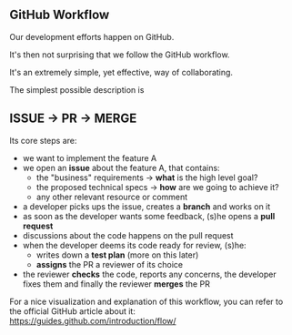 ## GitHub Workflow
Our development efforts happen on GitHub.

It's then not surprising that we follow the GitHub workflow.

It's an extremely simple, yet effective, way of collaborating.

The simplest possible description is

<p align="center">
<h2>ISSUE &rarr; PR &rarr; MERGE</h2>
</p>

Its core steps are:

- we want to implement the feature A
- we open an **issue** about the feature A, that contains:
  -  the "business" requirements &rarr; **what** is the high level goal?
  -  the proposed technical specs &rarr; **how** are we going to achieve it?
  -  any other relevant resource or comment
- a developer picks ups the issue, creates a **branch** and works on it
- as soon as the developer wants some feedback, (s)he opens a **pull request**
- discussions about the code happens on the pull request
- when the developer deems its code ready for review, (s)he:
  - writes down a **test plan** (more on this later)
  - **assigns** the PR a reviewer of its choice
- the reviewer **checks** the code, reports any concerns, the developer fixes them and finally the reviewer **merges** the PR

For a nice visualization and explanation of this workflow, you can refer to the official GitHub article about it: https://guides.github.com/introduction/flow/